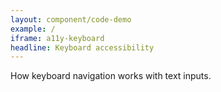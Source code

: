```yaml
---
layout: component/code-demo
example: /
iframe: a11y-keyboard
headline: Keyboard accessibility
---
```



How keyboard navigation works with text inputs.
